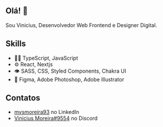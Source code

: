 ## Olá! 👋
Sou Vinicius, Desenvolvedor Web Frontend e Designer Digital.

## Skills
- 👨‍💻 TypeScript, JavaScript
- ⚙️ React, Nextjs
- 👁️ SASS, CSS, Styled Components, Chakra UI
- ‍🎨 Figma, Adobe Photoshop, Adobe Illustrator

## Contatos
- [mvsmoreira93](https://linkedin.com/in/mvsmoreira93/) no LinkedIn
- [Vinicius Moreira#9554](https://discord.com/users/293889372346908672) no Discord

